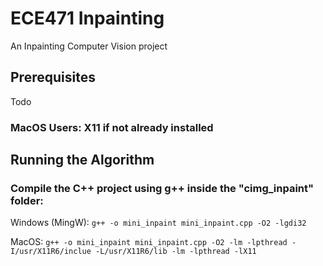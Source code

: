 # ECE471 Inpainting

An Inpainting Computer Vision project

## Prerequisites

Todo

### MacOS Users: X11 if not already installed

## Running the Algorithm

### Compile the C++ project using g++ inside the "cimg_inpaint" folder:

Windows (MingW): 
`` g++ -o mini_inpaint mini_inpaint.cpp -O2 -lgdi32 ``

MacOS:
`` g++ -o mini_inpaint mini_inpaint.cpp -O2 -lm -lpthread -I/usr/X11R6/inclue -L/usr/X11R6/lib -lm -lpthread -lX11 ``

